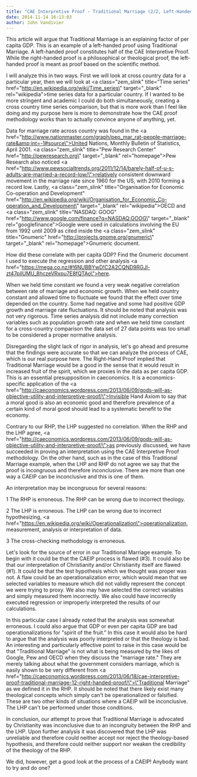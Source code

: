```yaml
---
title: "CAE Interpretive Proof - Traditional Marriage (2/2, Left-Handed Proof)"
date: 2014-11-14 16:13:03
author: John Vandivier
---
```




This article will argue that Traditional Marriage is an explaining factor of per capita GDP. This is an example of a left-handed proof using Traditional Marriage. A left-handed proof constitutes half of the CAE Interpretive Proof. While the right-handed proof is a philosophical or theological proof, the left-handed proof is meant as proof based on the scientific method.

I will analyze this in two ways. First we will look at cross country data for a particular year, then we will look at <a class=\"zem_slink\" title=\"Time series\" href=\"http://en.wikipedia.org/wiki/Time_series\" target=\"_blank\" rel=\"wikipedia\">time series data</a> for a particular country. If I wanted to be more stringent and academic I could do both simultaneously, creating a cross country time series comparison, but that is more work than I feel like doing and my purpose here is more to demonstrate how the CAE proof methodology works than to actually convince anyone of anything, yet.

Data for marriage rate across country was found in the <a href=\"http://www.nationmaster.com/graph/peo_mar_rat-people-marriage-rate&amp;int=-1#source\">United Nations, Monthly Bulletin of Statistics, April 2001</a>. <a class=\"zem_slink\" title=\"Pew Research Center\" href=\"http://pewresearch.org\" target=\"_blank\" rel=\"homepage\">Pew Research</a> also noticed <a href=\"http://www.pewsocialtrends.org/2011/12/14/barely-half-of-u-s-adults-are-married-a-record-low/\">relatively consistent downward movement in the marriage rate</a> since 1960 for the US, with 2010 forming a record low. Lastly, <a class=\"zem_slink\" title=\"Organisation for Economic Co-operation and Development\" href=\"http://en.wikipedia.org/wiki/Organisation_for_Economic_Co-operation_and_Development\" target=\"_blank\" rel=\"wikipedia\">OECD</a> and <a class=\"zem_slink\" title=\"NASDAQ: GOOG\" href=\"http://www.google.com/finance?q=NASDAQ:GOOG\" target=\"_blank\" rel=\"googlefinance\">Google</a> were used in calculations involving the EU from 1992 until 2009 as cited inside the <a class=\"zem_slink\" title=\"Gnumeric\" href=\"http://projects.gnome.org/gnumeric\" target=\"_blank\" rel=\"homepage\">Gnumeric</a> document.

How did these correlate with per capita GDP? Find the Gnumeric document I used to execute the regression and other analysis <a href=\"https://mega.co.nz/#!6NUBBYwD!C2A2CQND9RGJl-zt47pilUMU_8hczeVRxpu7E8fQTAo\">here</a>.

When we held time constant we found a very weak negative correlation between rate of marriage and economic growth. When we held country constant and allowed time to fluctuate we found that the effect over time depended on the country. Some had negative and some had positive GDP growth and marriage rate fluctuations. It should be noted that analysis was not very rigorous. Time series analysis did not include many correction variables such as population growth rate and when we held time constant for a cross-country comparison the data set of 27 data points was too small to be considered a proper normative analysis.

Disregarding the slight lack of rigor in analysis, let's go ahead and presume that the findings were accurate so that we can analyze the process of CAE, which is our real purpose here. The Right-Hand Proof implied that Traditional Marriage would be a good in the sense that it would result in increased fruit of the spirit, which we proxies in the data as per capita GDP. This is an essential presupposition in caeconomics. It is a economics-specific application of the <a href=\"http://caeconomics.wordpress.com/2013/06/09/gods-will-as-objective-utility-and-interpretive-proof/\">Invisible Hand Axiom</a> to say that a moral good is also an economic good and therefore prevalence of a certain kind of moral good should lead to a systematic benefit to the economy.

Contrary to our RHP, the LHP suggested no correlation. When the RHP and the LHP agree, <a href=\"http://caeconomics.wordpress.com/2013/06/09/gods-will-as-objective-utility-and-interpretive-proof/\">as previously discussed</a>, we have succeeded in proving an interpretation using the CAE Interpretive Proof methodology. On the other hand, such as in the case of this Traditional Marriage example, when the LHP and RHP do not agree we say that the proof is incongruous and therefore inconclusive. There are more than one way a CAEIP can be inconclusive and this is one of them.

An interpretation may be incongruous for several reasons:

1 The RHP is erroneous. The RHP can be wrong due to incorrect theology.

2 The LHP is erroneous. The LHP can be wrong due to incorrect hypothesizing, <a href=\"https://en.wikipedia.org/wiki/Operationalization\">operationalization</a>, measurement, analysis or interpretation of data.

3 The cross-checking methodology is erroneous.

Let's look for the source of error in our Traditional Marriage example. To begin with it could be that the CAEIP process is flawed (#3). It could also be that our interpretation of Christianity and/or Christianity itself are flawed (#1). It could be that the test hypothesis which we thought was proper was not. A flaw could be an operationalization error, which would mean that we selected variables to measure which did not validly represent the concept we were trying to proxy. We also may have selected the correct variables and simply measured them incorrectly. We also could have incorrectly executed regression or improperly interpreted the results of our calculations.

In this particular case I already noted that the analysis was somewhat erroneous. I could also argue that GDP or even per capita GDP are bad operationalizations for \"spirit of the fruit.\" In this case it would also be hard to argue that the analysis was poorly interpreted or that the theology is bad. An interesting and particularly effective point to raise in this case would be that \"Traditional Marriage\" is not what is being measured by the likes of Google, Pew and OECD when they discuss the \"marriage rate.\" They are merely talking about what the government considers marriage, which is easily shown to be very different from <a href=\"http://caeconomics.wordpress.com/2013/06/18/cae-interpretive-proof-traditional-marriage-12-right-handed-proof/\">\"Traditional Marriage\" as we defined it in the RHP</a>. It should be noted that there likely exist many theological concepts which simply can't be operationalized or falsified. These are two other kinds of situations where a CAEIP will be inconclusive. The LHP can't be performed under those conditions.

In conclusion, our attempt to prove that Traditional Marriage is advocated by Christianity was inconclusive due to an incongruity between the RHP and the LHP. Upon further analysis it was discovered that the LHP was unreliable and therefore could neither accept nor reject the theology-based hypothesis, and therefore could neither support nor weaken the credibility of the theology of the RHP.

We did, however, get a good look at the process of a CAEIP! Anybody want to try and do one?